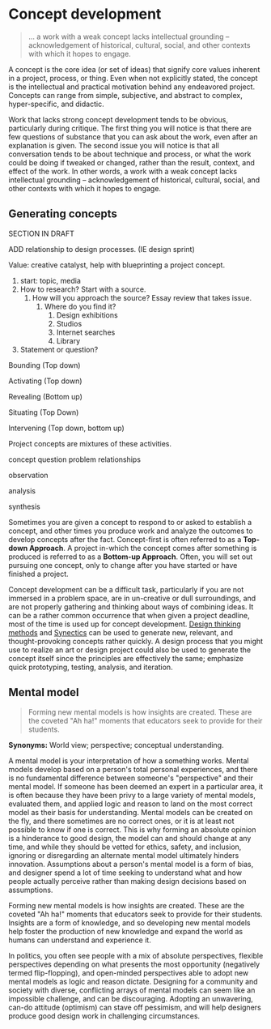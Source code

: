 # Concept development

> ... a work with a weak concept lacks intellectual grounding – acknowledgement of historical, cultural, social, and other contexts with which it hopes to engage.

A concept is the core idea \(or set of ideas\) that signify core values inherent in a project, process, or thing. Even when not explicitly stated, the concept is the intellectual and practical motivation behind any endeavored project. Concepts can range from simple, subjective, and abstract to complex, hyper-specific, and didactic.

Work that lacks strong concept development tends to be obvious, particularly during critique. The first thing you will notice is that there are few questions of substance that you can ask about the work, even after an explanation is given. The second issue you will notice is that all conversation tends to be about technique and process, or what the work could be doing if tweaked or changed, rather than the result, context, and effect of the work. In other words, a work with a weak concept lacks intellectual grounding – acknowledgement of historical, cultural, social, and other contexts with which it hopes to engage.

## Generating concepts

SECTION IN DRAFT



ADD relationship to design processes. \(IE design sprint\)

Value: creative catalyst, help with blueprinting a project concept.

1. start: topic, media
2. How to research? Start with a source.
   1. How will you approach the source? Essay review that takes issue.
      1. Where do you find it?
         1. Design exhibitions
         2. Studios
         3. Internet searches
         4. Library
3. Statement or question?

Bounding \(Top down\)

Activating \(Top down\)

Revealing \(Bottom up\)

Situating \(Top Down\)

Intervening \(Top down, bottom up\)

Project concepts are mixtures of these activities.

concept question problem relationships

observation

analysis

synthesis

Sometimes you are given a concept to respond to or asked to establish a concept, and other times you produce work and analyze the outcomes to develop concepts after the fact. Concept-first is often referred to as a **Top-down Approach**. A project in-which the concept comes after something is produced is referred to as a **Bottom-up Approach**. Often, you will set out pursuing one concept, only to change after you have started or have finished a project.

Concept development can be a difficult task, particularly if you are not immersed in a problem space, are in un-creative or dull surroundings, and are not properly gathering and thinking about ways of combining ideas. It can be a rather common occurrence that when given a project deadline, most of the time is used up for concept development. [Design thinking methods](/design-process-and-methods.md) and [Synectics](https://en.wikipedia.org/wiki/Synectics) can be used to generate new, relevant, and thought-provoking concepts rather quickly. A design process that you might use to realize an art or design project could also be used to generate the concept itself since the principles are effectively the same; emphasize quick prototyping, testing, analysis, and iteration.

## Mental model

> Forming new mental models is how insights are created. These are the coveted "Ah ha!" moments that educators seek to provide for their students.

**Synonyms:** World view; perspective; conceptual understanding.

A mental model is your interpretation of how a something works. Mental models develop based on a person's total personal experiences, and there is no fundamental difference between someone's "perspective" and their mental model. If someone has been deemed an expert in a particular area, it is often because they have been privy to a large variety of mental models, evaluated them, and applied logic and reason to land on the most correct model as their basis for understanding. Mental models can be created on the fly, and there sometimes are no correct ones, or it is at least not possible to know if one is correct. This is why forming an absolute opinion is a hinderance to good design, the model can and should change at any time, and while they should be vetted for ethics, safety, and inclusion, ignoring or disregarding an alternate mental model ultimately hinders innovation. Assumptions about a person's mental model is a form of bias, and designer spend a lot of time seeking to understand what and how people actually perceive rather than making design decisions based on assumptions.

Forming new mental models is how insights are created. These are the coveted "Ah ha!" moments that educators seek to provide for their students. Insights are a form of knowledge, and so developing new mental models help foster the production of new knowledge and expand the world as humans can understand and experience it.

In politics, you often see people with a mix of absolute perspectives, flexible perspectives depending on what presents the most opportunity \(negatively termed flip-flopping\), and open-minded perspectives able to adopt new mental models as logic and reason dictate. Designing for a community and society with diverse, conflicting arrays of mental models can seem like an impossible challenge, and can be discouraging. Adopting an unwavering, can-do attitude \(optimism\) can stave off pessimism, and will help designers produce good design work in challenging circumstances.

## 



